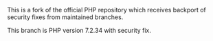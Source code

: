 This is a fork of the official PHP repository which receives backport of security fixes from maintained branches.

This branch is PHP version 7.2.34 with security fix.

